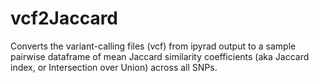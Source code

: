 # vcf2Jaccard
Converts the variant-calling files (vcf) from ipyrad output to a sample pairwise dataframe of mean Jaccard similarity coefficients (aka Jaccard index, or Intersection over Union) across all SNPs.
